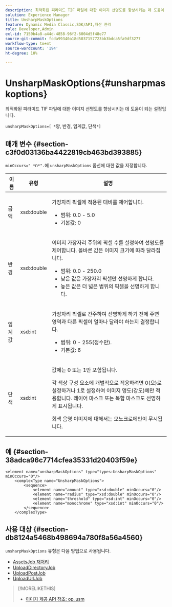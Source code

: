 ```yaml
---
description: 최적화된 피라미드 TIF 파일에 대한 이미지 선명도를 향상시키는 데 도움이 되는 설정입니다.
solution: Experience Manager
title: UnsharpMaskOptions
feature: Dynamic Media Classic,SDK/API,자산 관리
role: Developer,Admin
exl-id: 7150b4a8-a44d-4858-96f2-6004d5f48e77
source-git-commit: fcda99340a18d5037157723bb3bdca5fa9df3277
workflow-type: tm+mt
source-wordcount: '194'
ht-degree: 10%

---
```


# UnsharpMaskOptions{#unsharpmaskoptions}

최적화된 피라미드 TIF 파일에 대한 이미지 선명도를 향상시키는 데 도움이 되는 설정입니다.

`unsharpMaskOptions=[ *`양, 반경, 임계값, 단색`*]`

## 매개 변수 {#section-c3f0d03136ba4422819cb463bd393885}

`minOccurs=" *`n`*".`에 `unsharpMaskOptions` 옵션에 대한 값을 지정합니다.

<table id="table_D1392963C5694969A9D546F82DB6F45C">
 <thead>
  <tr>
   <th colname="col1" class="entry"> 이름 </th>
   <th colname="col2" class="entry"> 유형 </th>
   <th colname="col3" class="entry"> 설명 </th>
  </tr>
 </thead>
 <tbody>
  <tr>
   <td colname="col1"><span class="codeph"><span class="varname"> 금액</span></span></td>
   <td colname="col2"><span class="codeph"> xsd:double</span></td>
   <td colname="col3"><p>가장자리 픽셀에 적용된 대비를 제어합니다. 
     <ul id="ul_7AA17E354EE64BC4A5BEAE853FF17191">
      <li id="li_42FB21C7ED884E1DB03274130B8DCB10">범위: 0.0 - 5.0 </li>
      <li id="li_E980CAA1A9C54D60A121F21C964820FF">기본값: 0 </li>
     </ul></p></td>
  </tr>
  <tr>
   <td colname="col1"><span class="codeph"><span class="varname"> 반경</span></span></td>
   <td colname="col2"><span class="codeph"> xsd:double</span></td>
   <td colname="col3"><p>이미지 가장자리 주위의 픽셀 수를 설정하여 선명도를 제어합니다. 올바른 값은 이미지 크기에 따라 달라집니다. 
     <ul id="ul_D4391CD407DE4B48AF4523EBD85D0D40">
      <li id="li_8AEF11A489484EFD91416F8A03C4DB25">범위: 0.0 - 250.0 </li>
      <li id="li_9F1D1B52AFBA46B8BDCDF99A21140002">낮은 값은 가장자리 픽셀만 선명하게 합니다. </li>
      <li id="li_7D9FD8AA4899404283D7AB596364A4AF">높은 값은 더 넓은 범위의 픽셀을 선명하게 합니다. </li>
     </ul></p></td>
  </tr>
  <tr>
   <td colname="col1"><span class="codeph"><span class="varname"> 임계값</span></span></td>
   <td colname="col2"><span class="codeph"> xsd:int</span></td>
   <td colname="col3"><p>가장자리 픽셀로 간주하여 선명하게 하기 전에 주변 영역과 다른 픽셀이 얼마나 달라야 하는지 결정합니다. 
     <ul id="ul_117E556E3ECF42CC878DD80D338D19CA">
      <li id="li_CFEE76DB78BF437E8463C9089486F8A6">범위: 0 - 255(정수만). </li>
      <li id="li_77113DC2698A4D48B11288718766E6A2">기본값: 6 </li>
     </ul></p></td>
  </tr>
  <tr>
   <td colname="col1"><span class="codeph"><span class="varname"> 단색</span></span></td>
   <td colname="col2"><span class="codeph"> xsd:int</span></td>
   <td colname="col3"><p>값에는 <span class="codeph"> 0</span> 또는 <span class="codeph"> 1</span>만 포함됩니다. </p><p>각 색상 구성 요소에 개별적으로 적용하려면 <span class="codeph"> 0</span>(으)로 설정하거나 <span class="codeph"> 1</span>로 설정하여 이미지 명도(강도)에만 적용합니다. 레이어 마스크 또는 복합 마스크도 선명하게 표시됩니다. </p><p><span class="codeph"><span class="varname"> </span></span> 회색 음영 이미지에 대해서는 모노크로메인이 무시됩니다. </p></td>
  </tr>
 </tbody>
</table>

## 예 {#section-38adca96c7714cfea35331d20403f59e}

```
<element name="unsharpMaskOptions" type="types:UnsharpMaskOptions" minOccurs="0"/>
    <complexType name="UnsharpMaskOptions">
        <sequence>
            <element name="amount" type="xsd:double" minOccurs="0"/>
            <element name="radius" type="xsd:double" minOccurs="0"/>
            <element name="threshold" type="xsd:int" minOccurs="0"/>
            <element name="monochrome" type="xsd:int" minOccurs="0"/>        
        </sequence>
    </complexType>
```

## 사용 대상 {#section-db8124a5468b498694a780f8a56a4560}

`unsharpMaskOptions` 유형은 다음 방법으로 사용됩니다.

* [AssetsJob 재처리](../../types/c-data-types/r-reprocess-assets-job.md#reference-a303f7832ae44fdab1dca7cc8bef3fa3)
* [UploadDirectoryJob](../../types/c-data-types/r-upload-directory-job.md#reference-e707ebf53b074c49ad983d1886e0bbb6)
* [UploadPostJob](../../types/c-data-types/r-upload-post-job.md#reference-bca2339b593f4637a687c33937215ef4)
* [UploadUrlJob](../../types/c-data-types/r-upload-urls-job.md#reference-8e9bc895268c4321b233dbeadc990398)

>[!MORELIKETHIS]
>
>* [이미지 제공 API 참조: op_usm](https://experienceleague.adobe.com/docs/dynamic-media-developer-resources/image-serving-api/image-serving-api/http-protocol-reference/command-reference/r-op-usm.html)

